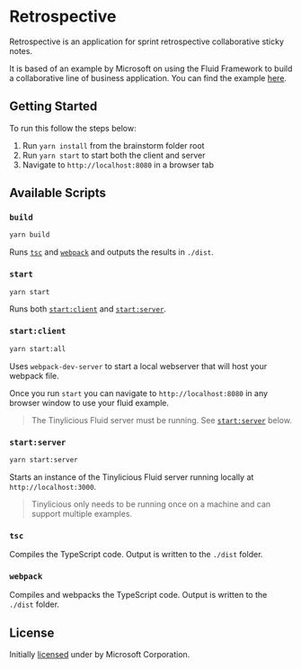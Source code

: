 # Retrospective

Retrospective is an application for sprint retrospective collaborative sticky notes.

It is based of an example by Microsoft on using the Fluid Framework to build a collaborative 
line of business application. You can find the example
[here](https://github.com/microsoft/FluidExamples/tree/main/brainstorm).

## Getting Started

To run this follow the steps below:

1. Run `yarn install` from the brainstorm folder root
2. Run `yarn start` to start both the client and server
3. Navigate to `http://localhost:8080` in a browser tab

## Available Scripts

### `build`

```bash
yarn build
```

Runs [`tsc`](###-tsc) and [`webpack`](###-webpack) and outputs the results in `./dist`.

### `start`

```bash
yarn start
```

Runs both [`start:client`](###-start:client) and [`start:server`](###-start:server).

### `start:client`

```bash
yarn start:all
```

Uses `webpack-dev-server` to start a local webserver that will host your webpack file.

Once you run `start` you can navigate to `http://localhost:8080` in any browser window to use your fluid example.

> The Tinylicious Fluid server must be running. See [`start:server`](###-start:server) below.

### `start:server`

```bash
yarn start:server
```

Starts an instance of the Tinylicious Fluid server running locally at `http://localhost:3000`.

> Tinylicious only needs to be running once on a machine and can support multiple examples.

### `tsc`

Compiles the TypeScript code. Output is written to the `./dist` folder.

### `webpack`

Compiles and webpacks the TypeScript code. Output is written to the `./dist` folder.

## License

Initially [licensed](https://github.com/microsoft/FluidExamples/blob/main/LICENSE)
under by Microsoft Corporation.
